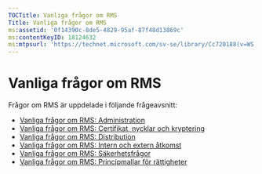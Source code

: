 ```yaml
---
TOCTitle: Vanliga frågor om RMS
Title: Vanliga frågor om RMS
ms:assetid: '0f14390c-8de5-4829-95af-87f48d13869c'
ms:contentKeyID: 18124632
ms:mtpsurl: 'https://technet.microsoft.com/sv-se/library/Cc720188(v=WS.10)'
---
```


Vanliga frågor om RMS
=====================

Frågor om RMS är uppdelade i följande frågeavsnitt:

-   [Vanliga frågor om RMS: Administration](https://technet.microsoft.com/43f77336-5e62-4405-9efb-55417a402d62)
-   [Vanliga frågor om RMS: Certifikat, nycklar och kryptering](https://technet.microsoft.com/ad8cc088-1dea-44c2-be68-9091129f0f12)
-   [Vanliga frågor om RMS: Distribution](https://technet.microsoft.com/5559ae65-77ae-4e0b-bfd8-3512409ed29b)
-   [Vanliga frågor om RMS: Intern och extern åtkomst](https://technet.microsoft.com/59c2c51f-6c20-450c-a334-0e1486292074)
-   [Vanliga frågor om RMS: Säkerhetsfrågor](https://technet.microsoft.com/ff433834-79aa-481f-bd39-3393be12a26f)
-   [Vanliga frågor om RMS: Principmallar för rättigheter](https://technet.microsoft.com/01515f08-9844-4c1a-9ab5-a5a60a901b50)
